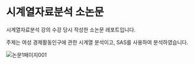 # 시계열자료분석 소논문

시계열자료분석 강의 수강 당시 작성한 소논문 레포트입니다.

주제는 여성 경제활동인구에 관한 시계열 분석이고, SAS를 사용하여 분석하였습니다.

![논문1페이지001](https://user-images.githubusercontent.com/55081331/201043967-ac971f17-3829-442f-bea1-d2db8334cc69.png)
